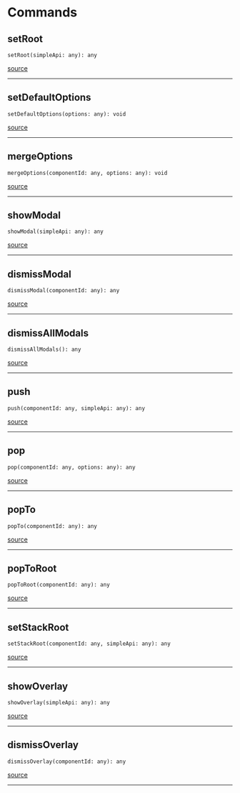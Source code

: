 # Commands

## setRoot

`setRoot(simpleApi: any): any`

[source](https://github.com/wix/react-native-navigation/blob/v2/lib/src/commands/Commands.ts#L13)

---

## setDefaultOptions

`setDefaultOptions(options: any): void`

[source](https://github.com/wix/react-native-navigation/blob/v2/lib/src/commands/Commands.ts#L23)

---

## mergeOptions

`mergeOptions(componentId: any, options: any): void`

[source](https://github.com/wix/react-native-navigation/blob/v2/lib/src/commands/Commands.ts#L31)

---

## showModal

`showModal(simpleApi: any): any`

[source](https://github.com/wix/react-native-navigation/blob/v2/lib/src/commands/Commands.ts#L39)

---

## dismissModal

`dismissModal(componentId: any): any`

[source](https://github.com/wix/react-native-navigation/blob/v2/lib/src/commands/Commands.ts#L49)

---

## dismissAllModals

`dismissAllModals(): any`

[source](https://github.com/wix/react-native-navigation/blob/v2/lib/src/commands/Commands.ts#L55)

---

## push

`push(componentId: any, simpleApi: any): any`

[source](https://github.com/wix/react-native-navigation/blob/v2/lib/src/commands/Commands.ts#L61)

---

## pop

`pop(componentId: any, options: any): any`

[source](https://github.com/wix/react-native-navigation/blob/v2/lib/src/commands/Commands.ts#L72)

---

## popTo

`popTo(componentId: any): any`

[source](https://github.com/wix/react-native-navigation/blob/v2/lib/src/commands/Commands.ts#L78)

---

## popToRoot

`popToRoot(componentId: any): any`

[source](https://github.com/wix/react-native-navigation/blob/v2/lib/src/commands/Commands.ts#L84)

---

## setStackRoot

`setStackRoot(componentId: any, simpleApi: any): any`

[source](https://github.com/wix/react-native-navigation/blob/v2/lib/src/commands/Commands.ts#L90)

---

## showOverlay

`showOverlay(simpleApi: any): any`

[source](https://github.com/wix/react-native-navigation/blob/v2/lib/src/commands/Commands.ts#L101)

---

## dismissOverlay

`dismissOverlay(componentId: any): any`

[source](https://github.com/wix/react-native-navigation/blob/v2/lib/src/commands/Commands.ts#L112)

---


